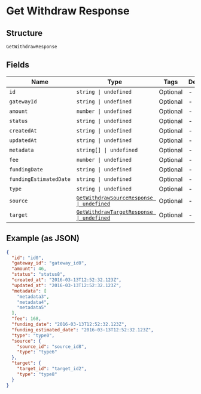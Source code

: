 
# Get Withdraw Response

## Structure

`GetWithdrawResponse`

## Fields

| Name | Type | Tags | Description |
|  --- | --- | --- | --- |
| `id` | `string \| undefined` | Optional | - |
| `gatewayId` | `string \| undefined` | Optional | - |
| `amount` | `number \| undefined` | Optional | - |
| `status` | `string \| undefined` | Optional | - |
| `createdAt` | `string \| undefined` | Optional | - |
| `updatedAt` | `string \| undefined` | Optional | - |
| `metadata` | `string[] \| undefined` | Optional | - |
| `fee` | `number \| undefined` | Optional | - |
| `fundingDate` | `string \| undefined` | Optional | - |
| `fundingEstimatedDate` | `string \| undefined` | Optional | - |
| `type` | `string \| undefined` | Optional | - |
| `source` | [`GetWithdrawSourceResponse \| undefined`](../../doc/models/get-withdraw-source-response.md) | Optional | - |
| `target` | [`GetWithdrawTargetResponse \| undefined`](../../doc/models/get-withdraw-target-response.md) | Optional | - |

## Example (as JSON)

```json
{
  "id": "id0",
  "gateway_id": "gateway_id0",
  "amount": 46,
  "status": "status8",
  "created_at": "2016-03-13T12:52:32.123Z",
  "updated_at": "2016-03-13T12:52:32.123Z",
  "metadata": [
    "metadata3",
    "metadata4",
    "metadata5"
  ],
  "fee": 168,
  "funding_date": "2016-03-13T12:52:32.123Z",
  "funding_estimated_date": "2016-03-13T12:52:32.123Z",
  "type": "type0",
  "source": {
    "source_id": "source_id8",
    "type": "type6"
  },
  "target": {
    "target_id": "target_id2",
    "type": "type8"
  }
}
```

